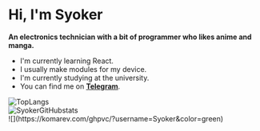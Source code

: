 # Hi, I'm Syoker


**An electronics technician with a bit of programmer who likes anime and manga.**

- I'm currently learning React.
- I usually make modules for my device.
- I'm currently studying at the university.
- You can find me on **[Telegram](https://t.me/Syoker)**.

<div align="left">
    <img src=https://github-readme-stats.vercel.app/api/top-langs/?username=Syoker&layout=compact alt=TopLangs>
</div>
<div align="left">
    <img src=https://github-readme-stats.vercel.app/api?username=Syoker&show_icons=true alt=SyokerGitHubstats>
</div>
<div align="left">
    ![](https://komarev.com/ghpvc/?username=Syoker&color=green)
</div>
